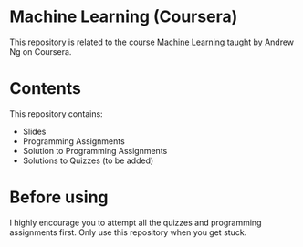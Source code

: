 # Machine Learning (Coursera)
This repository is related to the course [Machine Learning](https://www.coursera.org/learn/machine-learning) taught by Andrew Ng on Coursera.

# Contents
This repository contains:
- Slides
- Programming Assignments
- Solution to Programming Assignments
- Solutions to Quizzes (to be added)

# Before using
I highly encourage you to attempt all the quizzes and programming assignments first. Only use this repository when you get stuck.
